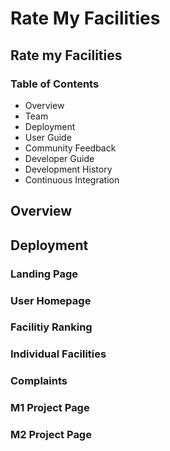 # **Rate My Facilities**

## Rate my Facilities

### Table of Contents
- Overview
- Team
- Deployment
- User Guide
- Community Feedback
- Developer Guide
- Development History
- Continuous Integration

## Overview

## Deployment
### Landing Page
### User Homepage
### Facilitiy Ranking
### Individual Facilities
### Complaints

### M1 Project Page
### M2 Project Page



